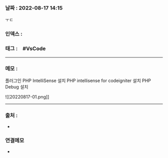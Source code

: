 ### 날짜 :  2022-08-17 14:15
ㅜㄷ
### 인덱스 :

### 태그 :　#VsCode

----

### 메모 :
플러그인
PHP IntelliSense 설치
PHP intellisense for codeigniter 설치
PHP Debug 설치

![[20220817-01.png]]


----
### 출처 :
-


### 연결메모
-














